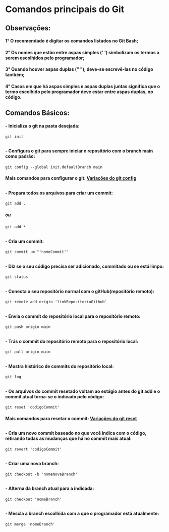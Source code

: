 # Comandos principais do Git

## Observações:

#### 1° O recomendado é digitar os comandos listados no Git Bash;

#### 2° Os nomes que estão entre aspas simples (' ') simbolizam os termos a serem escolhidos pelo programador;

#### 3° Quando houver aspas duplas (" "), deve-se escrevê-las no código também;

#### 4° Casos em que há aspas simples e aspas duplas juntas significa que o termo escolhido pelo programador deve estar entre aspas duplas, no código.

## Comandos Básicos:

#### - Inicializa o git na pasta desejada:
```
git init

```
##

#### - Configura o git para sempre iniciar o repositório com o branch main como padrão: 
```
git config --global init.defaultBranch main 

```
#### Mais comandos para configurar o git: [Variações do git config]() 
##

#### - Prepara todos os arquivos para criar um commit: 
```
git add . 

```
##### ou
```
git add *

```
##

#### - Cria um commit: 
```
git commit -m "'nomeCommit'" 

```
##

#### - Diz se o seu código precisa ser adicionado, commitado ou se está limpo: 
```
git status 

```
##

####  - Conecta o seu repositório normal com o gitHub(repositório remoto):

```
git remote add origin 'linkRepositorioGithub'

```
##

#### - Envia o commit do repositório local para o repositório remoto: 
```
git push origin main

```
##

#### - Trás o commit do repositório remoto para o repositório local: 
```
git pull origin main

```
##

#### - Mostra histórico de commits do repositório local: 
```
git log

```
##
#### - Os arquivos do commit resetado voltam ao estágio antes do git add e o commit atual torna-se o indicado pelo código: 
```
git reset 'codigoCommit' 

```
#### Mais comandos para resetar o commit: [Variações do git reset]() 
##
#### - Cria um novo commit baseado no que você indica com o código, retirando todas as mudanças que há no commit mais atual: 
```
git revert 'codigoCommit'

```
##
#### - Criar uma nova branch: 
```
git checkout -b 'nomeNovaBranch'

```
##
#### - Alterna da branch atual para a indicada: 
```
git checkout 'nomeBranch'

```
##
#### - Mescla a branch escolhida com a que o programador está atualmente: 
```
git merge 'nomeBranch'

```
##